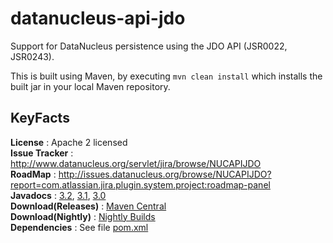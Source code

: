 # datanucleus-api-jdo

Support for DataNucleus persistence using the JDO API (JSR0022, JSR0243).

This is built using Maven, by executing `mvn clean install` which installs the built jar in your local Maven
repository.


## KeyFacts

__License__ : Apache 2 licensed  
__Issue Tracker__ : http://www.datanucleus.org/servlet/jira/browse/NUCAPIJDO  
__RoadMap__ : http://issues.datanucleus.org/browse/NUCAPIJDO?report=com.atlassian.jira.plugin.system.project:roadmap-panel  
__Javadocs__ : [3.2](http://www.datanucleus.org/javadocs/api.jdo/3.2/), [3.1](http://www.datanucleus.org/javadocs/api.jdo/3.1/), [3.0](http://www.datanucleus.org/javadocs/api.jdo/3.0/)  
__Download(Releases)__ : [Maven Central](http://central.maven.org/maven2/org/datanucleus/datanucleus-api-jdo)  
__Download(Nightly)__ : [Nightly Builds](http://www.datanucleus.org/downloads/maven2-nightly/org/datanucleus/datanucleus-api-jdo)  
__Dependencies__ : See file [pom.xml](pom.xml)  
